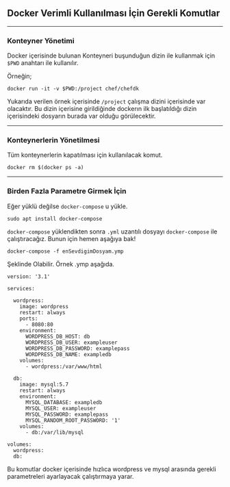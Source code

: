 ## Docker Verimli Kullanılması İçin Gerekli Komutlar
----
### Konteyner Yönetimi

Docker içerisinde bulunan Konteyneri buşunduğun dizin ile kullanmak için `$PWD` anahtarı ile kullanılır.


Örneğin;
```
docker run -it -v $PWD:/project chef/chefdk
```

Yukarıda verilen örnek içerisinde `/project` çalışma dizini içerisinde var olacaktır. Bu dizin içerisine girildiğinde dockerın ilk başlatıldığı dizin içerisindeki dosyarın burada var olduğu görülecektir. 

---
### Konteynerlerin Yönetilmesi

Tüm konteynerlerin kapatılması için kullanılacak komut.
```
docker rm $(docker ps -a)
```
---
### Birden Fazla Parametre Girmek İçin

Eğer yüklü değilse `docker-compose` u yükle.
```
sudo apt install docker-compose
```
`docker-compose` yüklendikten sonra `.yml` uzantılı dosyayı `docker-compose` ile çalıştıracağız. Bunun için hemen aşağıya bak!
```
docker-compose -f enSevdigimDosyam.ymp
```
Şeklinde Olabilir. Örnek .ymp aşağıda. 

```
version: '3.1'

services:

  wordpress:
    image: wordpress
    restart: always
    ports:
      - 8080:80
    environment:
      WORDPRESS_DB_HOST: db
      WORDPRESS_DB_USER: exampleuser
      WORDPRESS_DB_PASSWORD: examplepass
      WORDPRESS_DB_NAME: exampledb
    volumes:
      - wordpress:/var/www/html

  db:
    image: mysql:5.7
    restart: always
    environment:
      MYSQL_DATABASE: exampledb
      MYSQL_USER: exampleuser
      MYSQL_PASSWORD: examplepass
      MYSQL_RANDOM_ROOT_PASSWORD: '1'
    volumes:
      - db:/var/lib/mysql

volumes:
  wordpress:
  db:

```
Bu komutlar docker içerisinde hızlıca wordpress ve mysql arasında gerekli parametreleri ayarlayacak çalıştırmaya yarar.


